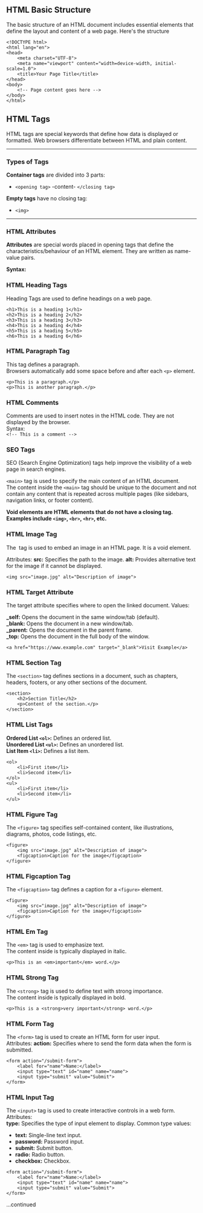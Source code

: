 ## HTML Basic Structure

The basic structure of an HTML document includes essential elements that define the layout and content of a web page. Here's the structure

```
<!DOCTYPE html>
<html lang="en">
<head>
    <meta charset="UTF-8">
    <meta name="viewport" content="width=device-width, initial-scale=1.0">
    <title>Your Page Title</title>
</head>
<body>
    <!-- Page content goes here -->
</body>
</html>
```

## HTML Tags

HTML tags are special keywords that define how data is displayed or formatted. Web browsers differentiate between HTML and plain content.

---

### Types of Tags

**Container tags** are divided into 3 parts:

- `<opening tag>` -content- `</closing tag>`

**Empty tags** have no closing tag:

- `<img>`

---

### HTML Attributes

**Attributes** are special words placed in opening tags that define the characteristics/behaviour of an HTML element. They are written as name-value pairs.

**Syntax:**

<tag attribute_name="value">

### HTML Heading Tags

Heading Tags are used to define headings on a web page.

```
<h1>This is a heading 1</h1>
<h2>This is a heading 2</h2>
<h3>This is a heading 3</h3>
<h4>This is a heading 4</h4>
<h5>This is a heading 5</h5>
<h6>This is a heading 6</h6>
```

### HTML Paragraph Tag

This tag defines a paragraph.  
Browsers automatically add some space before and after each `<p>` element.

```
<p>This is a paragraph.</p>
<p>This is another paragraph.</p>
```

### HTML Comments

Comments are used to insert notes in the HTML code. They are not displayed by the browser.  
Syntax:  
`<!-- This is a comment -->`

### SEO Tags

SEO (Search Engine Optimization) tags help improve the visibility of a web page in search engines.

`<main>` tag is used to specify the main content of an HTML document.  
The content inside the `<main>` tag should be unique to the document and not contain any content that is repeated across multiple pages (like sidebars, navigation links, or footer content).

**Void elements are HTML elements that do not have a closing tag. Examples include `<img>`, `<br>`, `<hr>`, etc.**

### HTML Image Tag

The <img> tag is used to embed an image in an HTML page. It is a void element.

Attributes:
**src:** Specifies the path to the image.
**alt:** Provides alternative text for the image if it cannot be displayed.

```
<img src="image.jpg" alt="Description of image">
```

### HTML Target Attribute

The target attribute specifies where to open the linked document.
Values:

**\_self:** Opens the document in the same window/tab (default).  
**\_blank:** Opens the document in a new window/tab.  
**\_parent:** Opens the document in the parent frame.  
**\_top:** Opens the document in the full body of the window.

```
<a href="https://www.example.com" target="_blank">Visit Example</a>
```

### HTML Section Tag

The `<section>` tag defines sections in a document, such as chapters, headers, footers, or any other sections of the document.

```
<section>
    <h2>Section Title</h2>
    <p>Content of the section.</p>
</section>
```

### HTML List Tags

**Ordered List `<ol>`:** Defines an ordered list.  
**Unordered List `<ul>`:** Defines an unordered list.  
**List Item `<li>`:** Defines a list item.

```
<ol>
    <li>First item</li>
    <li>Second item</li>
</ol>
<ul>
    <li>First item</li>
    <li>Second item</li>
</ul>
```

### HTML Figure Tag

The `<figure>` tag specifies self-contained content, like illustrations, diagrams, photos, code listings, etc.

```
<figure>
    <img src="image.jpg" alt="Description of image">
    <figcaption>Caption for the image</figcaption>
</figure>
```

### HTML Figcaption Tag

The `<figcaption>` tag defines a caption for a `<figure>` element.

```
<figure>
    <img src="image.jpg" alt="Description of image">
    <figcaption>Caption for the image</figcaption>
</figure>
```

### HTML Em Tag

The `<em>` tag is used to emphasize text.  
The content inside is typically displayed in italic.

```
<p>This is an <em>important</em> word.</p>
```

### HTML Strong Tag

The `<strong>` tag is used to define text with strong importance.  
The content inside is typically displayed in bold.

```
<p>This is a <strong>very important</strong> word.</p>
```

### HTML Form Tag

The `<form>` tag is used to create an HTML form for user input.  
Attributes:
**action:** Specifies where to send the form data when the form is submitted.

```
<form action="/submit-form">
    <label for="name">Name:</label>
    <input type="text" id="name" name="name">
    <input type="submit" value="Submit">
</form>
```

### HTML Input Tag

The `<input>` tag is used to create interactive controls in a web form.
Attributes:  
**type:** Specifies the type of input element to display.
Common type values:

- **text:** Single-line text input.
- **password:** Password input.
- **submit:** Submit button.
- **radio:** Radio button.
- **checkbox:** Checkbox.

```
<form action="/submit-form">
    <label for="name">Name:</label>
    <input type="text" id="name" name="name">
    <input type="submit" value="Submit">
</form>
```

...continued